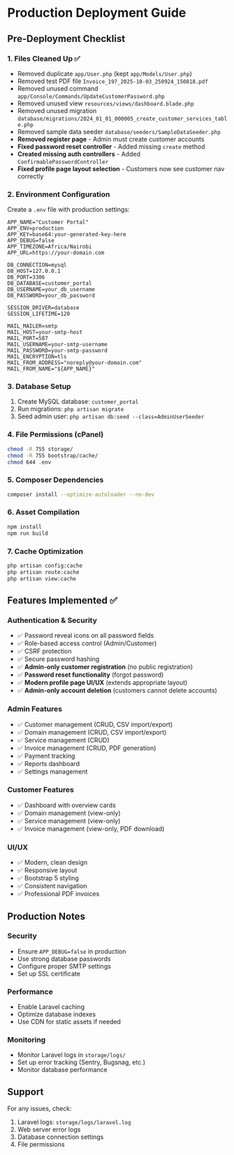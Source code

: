 # Production Deployment Guide

## Pre-Deployment Checklist

### 1. Files Cleaned Up ✅
- Removed duplicate `app/User.php` (kept `app/Models/User.php`)
- Removed test PDF file `Invoice_197_2025-10-03_250924_150818.pdf`
- Removed unused command `app/Console/Commands/UpdateCustomerPassword.php`
- Removed unused view `resources/views/dashboard.blade.php`
- Removed unused migration `database/migrations/2024_01_01_000005_create_customer_services_table.php`
- Removed sample data seeder `database/seeders/SampleDataSeeder.php`
- **Removed register page** - Admin must create customer accounts
- **Fixed password reset controller** - Added missing `create` method
- **Created missing auth controllers** - Added `ConfirmablePasswordController`
- **Fixed profile page layout selection** - Customers now see customer nav correctly

### 2. Environment Configuration
Create a `.env` file with production settings:

```env
APP_NAME="Customer Portal"
APP_ENV=production
APP_KEY=base64:your-generated-key-here
APP_DEBUG=false
APP_TIMEZONE=Africa/Nairobi
APP_URL=https://your-domain.com

DB_CONNECTION=mysql
DB_HOST=127.0.0.1
DB_PORT=3306
DB_DATABASE=customer_portal
DB_USERNAME=your_db_username
DB_PASSWORD=your_db_password

SESSION_DRIVER=database
SESSION_LIFETIME=120

MAIL_MAILER=smtp
MAIL_HOST=your-smtp-host
MAIL_PORT=587
MAIL_USERNAME=your-smtp-username
MAIL_PASSWORD=your-smtp-password
MAIL_ENCRYPTION=tls
MAIL_FROM_ADDRESS="noreply@your-domain.com"
MAIL_FROM_NAME="${APP_NAME}"
```

### 3. Database Setup
1. Create MySQL database: `customer_portal`
2. Run migrations: `php artisan migrate`
3. Seed admin user: `php artisan db:seed --class=AdminUserSeeder`

### 4. File Permissions (cPanel)
```bash
chmod -R 755 storage/
chmod -R 755 bootstrap/cache/
chmod 644 .env
```

### 5. Composer Dependencies
```bash
composer install --optimize-autoloader --no-dev
```

### 6. Asset Compilation
```bash
npm install
npm run build
```

### 7. Cache Optimization
```bash
php artisan config:cache
php artisan route:cache
php artisan view:cache
```

## Features Implemented ✅

### Authentication & Security
- ✅ Password reveal icons on all password fields
- ✅ Role-based access control (Admin/Customer)
- ✅ CSRF protection
- ✅ Secure password hashing
- ✅ **Admin-only customer registration** (no public registration)
- ✅ **Password reset functionality** (forgot password)
- ✅ **Modern profile page UI/UX** (extends appropriate layout)
- ✅ **Admin-only account deletion** (customers cannot delete accounts)

### Admin Features
- ✅ Customer management (CRUD, CSV import/export)
- ✅ Domain management (CRUD, CSV import/export)
- ✅ Service management (CRUD)
- ✅ Invoice management (CRUD, PDF generation)
- ✅ Payment tracking
- ✅ Reports dashboard
- ✅ Settings management

### Customer Features
- ✅ Dashboard with overview cards
- ✅ Domain management (view-only)
- ✅ Service management (view-only)
- ✅ Invoice management (view-only, PDF download)

### UI/UX
- ✅ Modern, clean design
- ✅ Responsive layout
- ✅ Bootstrap 5 styling
- ✅ Consistent navigation
- ✅ Professional PDF invoices

## Production Notes

### Security
- Ensure `APP_DEBUG=false` in production
- Use strong database passwords
- Configure proper SMTP settings
- Set up SSL certificate

### Performance
- Enable Laravel caching
- Optimize database indexes
- Use CDN for static assets if needed

### Monitoring
- Monitor Laravel logs in `storage/logs/`
- Set up error tracking (Sentry, Bugsnag, etc.)
- Monitor database performance

## Support
For any issues, check:
1. Laravel logs: `storage/logs/laravel.log`
2. Web server error logs
3. Database connection settings
4. File permissions
